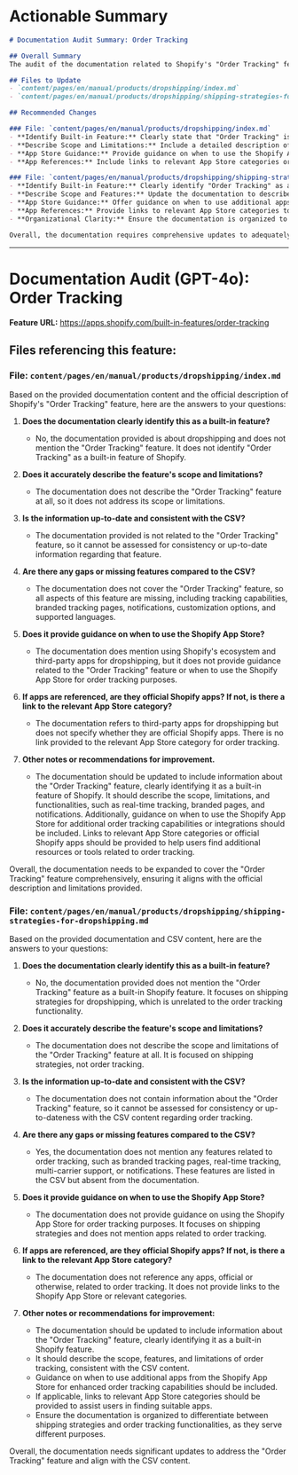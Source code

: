 # Actionable Summary

```markdown
# Documentation Audit Summary: Order Tracking

## Overall Summary
The audit of the documentation related to Shopify's "Order Tracking" feature reveals several common issues across all reviewed files. The most prevalent problems include a lack of clarity in identifying "Order Tracking" as a built-in feature, missing details on the feature's scope and limitations, and an absence of guidance on utilizing the Shopify App Store for order tracking purposes. Additionally, there is a significant gap in covering the feature's functionalities, such as branded tracking pages, real-time tracking, and notifications.

## Files to Update
- `content/pages/en/manual/products/dropshipping/index.md`
- `content/pages/en/manual/products/dropshipping/shipping-strategies-for-dropshipping.md`

## Recommended Changes

### File: `content/pages/en/manual/products/dropshipping/index.md`
- **Identify Built-in Feature:** Clearly state that "Order Tracking" is a built-in feature of Shopify.
- **Describe Scope and Limitations:** Include a detailed description of the feature's scope, limitations, and functionalities, such as real-time tracking, branded tracking pages, and notifications.
- **App Store Guidance:** Provide guidance on when to use the Shopify App Store for additional order tracking capabilities or integrations.
- **App References:** Include links to relevant App Store categories or official Shopify apps to help users find additional resources or tools related to order tracking.

### File: `content/pages/en/manual/products/dropshipping/shipping-strategies-for-dropshipping.md`
- **Identify Built-in Feature:** Clearly identify "Order Tracking" as a built-in Shopify feature.
- **Describe Scope and Features:** Update the documentation to describe the scope, features, and limitations of order tracking, ensuring consistency with the CSV content.
- **App Store Guidance:** Offer guidance on when to use additional apps from the Shopify App Store for enhanced order tracking capabilities.
- **App References:** Provide links to relevant App Store categories to assist users in finding suitable apps.
- **Organizational Clarity:** Ensure the documentation is organized to differentiate between shipping strategies and order tracking functionalities, as they serve different purposes.

Overall, the documentation requires comprehensive updates to adequately cover the "Order Tracking" feature and align with the official descriptions and limitations provided in the CSV.
```

---

# Documentation Audit (GPT-4o): Order Tracking

**Feature URL:** https://apps.shopify.com/built-in-features/order-tracking

## Files referencing this feature:

### File: `content/pages/en/manual/products/dropshipping/index.md`

Based on the provided documentation content and the official description of Shopify's "Order Tracking" feature, here are the answers to your questions:

1. **Does the documentation clearly identify this as a built-in feature?**
   - No, the documentation provided is about dropshipping and does not mention the "Order Tracking" feature. It does not identify "Order Tracking" as a built-in feature of Shopify.

2. **Does it accurately describe the feature's scope and limitations?**
   - The documentation does not describe the "Order Tracking" feature at all, so it does not address its scope or limitations.

3. **Is the information up-to-date and consistent with the CSV?**
   - The documentation provided is not related to the "Order Tracking" feature, so it cannot be assessed for consistency or up-to-date information regarding that feature.

4. **Are there any gaps or missing features compared to the CSV?**
   - The documentation does not cover the "Order Tracking" feature, so all aspects of this feature are missing, including tracking capabilities, branded tracking pages, notifications, customization options, and supported languages.

5. **Does it provide guidance on when to use the Shopify App Store?**
   - The documentation does mention using Shopify's ecosystem and third-party apps for dropshipping, but it does not provide guidance related to the "Order Tracking" feature or when to use the Shopify App Store for order tracking purposes.

6. **If apps are referenced, are they official Shopify apps? If not, is there a link to the relevant App Store category?**
   - The documentation refers to third-party apps for dropshipping but does not specify whether they are official Shopify apps. There is no link provided to the relevant App Store category for order tracking.

7. **Other notes or recommendations for improvement.**
   - The documentation should be updated to include information about the "Order Tracking" feature, clearly identifying it as a built-in feature of Shopify. It should describe the scope, limitations, and functionalities, such as real-time tracking, branded pages, and notifications. Additionally, guidance on when to use the Shopify App Store for additional order tracking capabilities or integrations should be included. Links to relevant App Store categories or official Shopify apps should be provided to help users find additional resources or tools related to order tracking.

Overall, the documentation needs to be expanded to cover the "Order Tracking" feature comprehensively, ensuring it aligns with the official description and limitations provided.

### File: `content/pages/en/manual/products/dropshipping/shipping-strategies-for-dropshipping.md`

Based on the provided documentation and CSV content, here are the answers to your questions:

1. **Does the documentation clearly identify this as a built-in feature?**
   - No, the documentation provided does not mention the "Order Tracking" feature as a built-in Shopify feature. It focuses on shipping strategies for dropshipping, which is unrelated to the order tracking functionality.

2. **Does it accurately describe the feature's scope and limitations?**
   - The documentation does not describe the scope and limitations of the "Order Tracking" feature at all. It is focused on shipping strategies, not order tracking.

3. **Is the information up-to-date and consistent with the CSV?**
   - The documentation does not contain information about the "Order Tracking" feature, so it cannot be assessed for consistency or up-to-dateness with the CSV content regarding order tracking.

4. **Are there any gaps or missing features compared to the CSV?**
   - Yes, the documentation does not mention any features related to order tracking, such as branded tracking pages, real-time tracking, multi-carrier support, or notifications. These features are listed in the CSV but absent from the documentation.

5. **Does it provide guidance on when to use the Shopify App Store?**
   - The documentation does not provide guidance on using the Shopify App Store for order tracking purposes. It focuses on shipping strategies and does not mention apps related to order tracking.

6. **If apps are referenced, are they official Shopify apps? If not, is there a link to the relevant App Store category?**
   - The documentation does not reference any apps, official or otherwise, related to order tracking. It does not provide links to the Shopify App Store or relevant categories.

7. **Other notes or recommendations for improvement:**
   - The documentation should be updated to include information about the "Order Tracking" feature, clearly identifying it as a built-in Shopify feature.
   - It should describe the scope, features, and limitations of order tracking, consistent with the CSV content.
   - Guidance on when to use additional apps from the Shopify App Store for enhanced order tracking capabilities should be included.
   - If applicable, links to relevant App Store categories should be provided to assist users in finding suitable apps.
   - Ensure the documentation is organized to differentiate between shipping strategies and order tracking functionalities, as they serve different purposes.

Overall, the documentation needs significant updates to address the "Order Tracking" feature and align with the CSV content.

